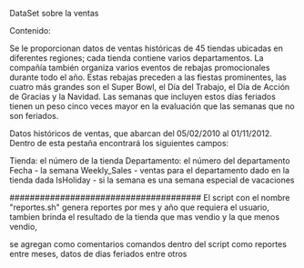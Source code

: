 DataSet sobre la ventas 

Contenido:

Se le proporcionan datos de ventas históricas de 45 tiendas ubicadas en diferentes regiones; cada tienda contiene varios departamentos. La compañía también organiza varios eventos de rebajas promocionales durante todo el año. Estas rebajas preceden a las fiestas prominentes, las cuatro más grandes son el Super Bowl, el Día del Trabajo, el Día de Acción de Gracias y la Navidad. Las semanas que incluyen estos días feriados tienen un peso cinco veces mayor en la evaluación que las semanas que no son feriados.



Datos históricos de ventas, que abarcan del 05/02/2010 al 01/11/2012. Dentro de esta pestaña encontrará los siguientes campos:

Tienda: el número de la tienda
Departamento: el número del departamento
Fecha - la semana
Weekly_Sales - ventas para el departamento dado en la tienda dada
IsHoliday - si la semana es una semana especial de vacaciones


######################################
El script con el nombre "reportes.sh" genera reportes por mes y año que requiera el usuario, tambien brinda el resultado de la tienda que mas vendio y la que menos vendio,

se agregan como comentarios comandos dentro del script como reportes entre meses, datos de dias feriados entre otros



